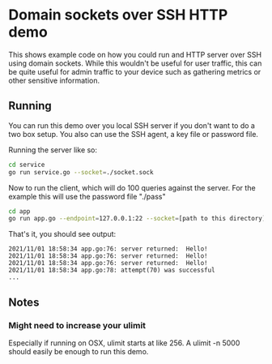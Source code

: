 # Domain sockets over SSH HTTP demo

This shows example code on how you could run and HTTP server over SSH using domain sockets. While this wouldn't be useful for user traffic, this can be quite useful for admin traffic to your device such as gathering metrics or other sensitive information.

## Running

You can run this demo over you local SSH server if you don't want to do a two box setup. You also can use the SSH agent, a key file or password file.

Running the server like so:

```bash
cd service
go run service.go --socket=./socket.sock
```

Now to run the client, which will do 100 queries against the server. For the example this will use the password file "./pass" 

```bash
cd app
go run app.go --endpoint=127.0.0.1:22 --socket=[path to this directory]/examples/http/service/socket.sock --pass=pass
```

That's it, you should see output:
```
2021/11/01 18:58:34 app.go:76: server returned:  Hello!
2021/11/01 18:58:34 app.go:76: server returned:  Hello!
2021/11/01 18:58:34 app.go:76: server returned:  Hello!
2021/11/01 18:58:34 app.go:78: attempt(70) was successful
...
```

## Notes

### Might need to increase your ulimit
Especially if running on OSX, ulimit starts at like 256. A ulimit -n 5000 should easily be enough to run this demo.

